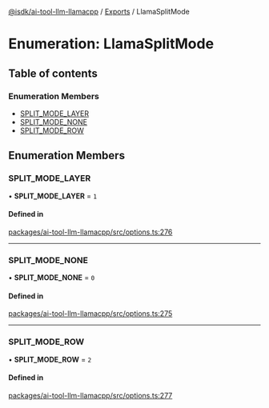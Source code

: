 [@isdk/ai-tool-llm-llamacpp](../README.md) / [Exports](../modules.md) / LlamaSplitMode

# Enumeration: LlamaSplitMode

## Table of contents

### Enumeration Members

- [SPLIT\_MODE\_LAYER](LlamaSplitMode.md#split_mode_layer)
- [SPLIT\_MODE\_NONE](LlamaSplitMode.md#split_mode_none)
- [SPLIT\_MODE\_ROW](LlamaSplitMode.md#split_mode_row)

## Enumeration Members

### SPLIT\_MODE\_LAYER

• **SPLIT\_MODE\_LAYER** = ``1``

#### Defined in

[packages/ai-tool-llm-llamacpp/src/options.ts:276](https://github.com/isdk/ai-tool-llm-llamacpp.js/blob/1c724f8c56dc260440585436fef0a9788b28f62d/src/options.ts#L276)

___

### SPLIT\_MODE\_NONE

• **SPLIT\_MODE\_NONE** = ``0``

#### Defined in

[packages/ai-tool-llm-llamacpp/src/options.ts:275](https://github.com/isdk/ai-tool-llm-llamacpp.js/blob/1c724f8c56dc260440585436fef0a9788b28f62d/src/options.ts#L275)

___

### SPLIT\_MODE\_ROW

• **SPLIT\_MODE\_ROW** = ``2``

#### Defined in

[packages/ai-tool-llm-llamacpp/src/options.ts:277](https://github.com/isdk/ai-tool-llm-llamacpp.js/blob/1c724f8c56dc260440585436fef0a9788b28f62d/src/options.ts#L277)
